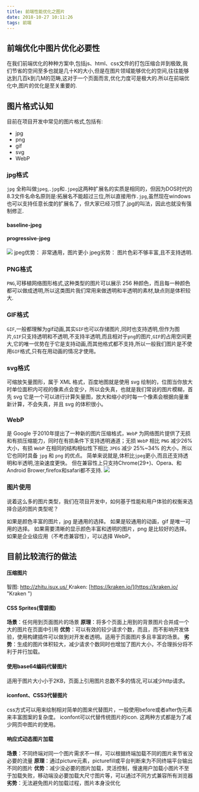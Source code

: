 ```yaml
---
title: 前端性能优化之图片
date: 2018-10-27 10:11:26
tags: 前端
---
```


##	前端优化中图片优化必要性
在我们前端优化的种种方案中,包括js、html、css文件的打包压缩合并到极致,我们节省的空间至多也就是几十K的大小,但是在图片领域能够优化的空间,往往能够达到几百k到几M的范畴,这对于一个页面而言,优化力度可是极大的.所以在前端优化中,图片的优化是至关重要的.

##	图片格式认知
目前在项目开发中常见的图片格式,包括有:
- jpg
- png
- gif
- svg
- WebP
 
###	jpg格式
 `jpg` 全称叫做`jpeg`,`.jpg`和`.jpeg`这两种扩展名的实质是相同的，但因为DOS时代的8.3文件名命名原则是:拓展名不能超过三位,所以直接用作`.jpg`,虽然现在windows也可以支持任意长度的扩展名了，但大家已经习惯了.jpg的叫法，因此也就没有强制修正.
 
#### baseline-jpeg 
#### progressive-jpeg
 
 ![](http://7tszky.com1.z0.glb.clouddn.com/Fo8q3huYFyQma_rsSvo28dUyd7mN)
 jpeg优势： 非常通用，图片更小
 jpeg劣势： 图片色彩不够丰富,且不支持透明.
 
###	PNG格式
 `PNG`,可移植网络图形格式,这种类型的图片可以展示 256 种颜色，而且每一种颜色都可以做成透明,所以这类图片我们常用来做透明和半透明的素材,缺点则是体积较大.
 
###	GIF格式
 `GIF`,一般都理解为gif动画,其实`GIF`也可以存储图片,同时也支持透明,但作为图片,`GIF`只支持透明和不透明,不支持半透明,而且相对于`png`的图片,`GIF`的占用空间更大,它的唯一优势在于它是支持动画,而其他格式都不支持,所以一般我们图片是不使用`GIF`格式,只有在用动画的情况才使用。
 
###	svg格式
 可缩放矢量图形，属于 XML 格式，百度地图就是使用 svg 绘制的，位图当你放大时单位面积内可视的像素点会变少，所以会失真，也就是我们常说的图片模糊，首先 svg 它是一个可以进行计算矢量图，放大和缩小的时每一个像素会根据向量重新计算，不会失真，并且 svg 的体积很小。
 
###	WebP
 是 Google 于2010年提出了一种新的图片压缩格式，`WebP` 为网络图片提供了无损和有损压缩能力，同时在有损条件下支持透明通道；无损 `WebP` 相比 `PNG` 减少26%大小，有损 `WebP` 在相同的结构相似性下相比 `JPEG` 减少 25%~34% 的大小，所以它也同时具备 `jpg` 和 `png` 的优点。
 简单来说就是,体积比`jpeg`更小,而且还支持透明和半透明,渲染速度更快。
 但在兼容性上只支持Chrome(29+)、Opera、和Android Brower,firefox和safari都不支持.
 ![](http://static.zybuluo.com/jasminecjc/z1ik03y2es81x990qq35hutz/1.png)
 
###	图片使用
 说着这么多的图片类型，我们在项目开发中，如何基于性能和用户体验的权衡来选择合适的图片类型呢？

 如果是颜色丰富的图片，jpg 是通用的选择。
 如果是较通用的动画，gif 是唯一可用的选择。
 如果需要清晰的显示颜色丰富和透明的图片，png 是比较好的选择。
 如果是企业级应用（不考虑兼容性），可以选择 WebP。
 
 
##	目前比较流行的做法
 
#### 压缩图片
 智图: [http://zhitu.isux.us/ ](http://zhitu.isux.us/  "智图")
 Kraken: [https://kraken.io/](https://kraken.io/ "Kraken ")
####  CSS Sprites(雪碧图)
 **场景**：任何用到页面图片的场景 
 **原理**：将多个页面上用到的背景图片合并成一个大的图片在页面中引用 
 **优势**：可以有效的较少请求个数，而且，而不影响开发体验，使用构建插件可以做到对开发者透明。适用于页面图片多且丰富的场景。 
 **劣势**：生成的图片体积较大，减少请求个数同时也增加了图片大小，不合理拆分将不利于并行加载。
 
#### 使用base64编码代替图片
 适用于图片大小小于2KB，页面上引用图片总数不多的情况,可以减少http请求。
 
####  iconfont、CSS3代替图片
 css方式可以用来绘制相对简单的图来代替图片，一般使用before或者after伪元素来丰富图案的复杂度。
 iconfont可以代替传统图片的icon.
 这两种方式都是为了减少网页中图片的使用。
 
####  响应式动态图片加载
 **场景**：不同终端对同一个图片需求不一样，可以根据终端加载不同的图片来节省没必要的流量 
 **原理**：通过picture元素，picturefill或平台判断来为不同终端平台输出不同的图片 
 **优势**：减少没必要的图片加载，灵活控制，慢速用户加载小图片不至于加载失败，移动端没必要加载大尺寸图片等，可以通过不同方式兼容所有浏览器 
 **劣势**：无法避免图片的加载过程，图片本身没优化